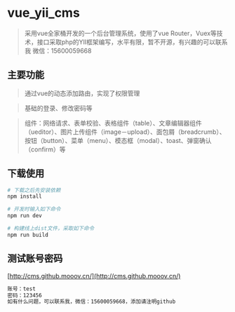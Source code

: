# vue_yii_cms

> 采用vue全家桶开发的一个后台管理系统，使用了vue Router，Vuex等技术，接口采取php的YII框架编写，水平有限，暂不开源，有兴趣的可以联系我
> 微信：15600059668

## 主要功能
> 通过vue的动态添加路由，实现了权限管理

> 基础的登录、修改密码等

> 组件：网络请求、表单校验、表格组件（table）、文章编辑器组件（ueditor）、图片上传组件（image－upload）、面包屑（breadcrumb）、按钮（button）、菜单（menu）、模态框（modal）、toast、弹窗确认（confirm）等


## 下载使用

``` bash
# 下载之后先安装依赖
npm install

# 开发时输入如下命令
npm run dev

# 构建线上dist文件，采取如下命令
npm run build

```

## 测试账号密码
[http://cms.github.mooov.cn/](http://cms.github.mooov.cn/)
``` bash
账号：test
密码：123456
如有什么问题，可以联系我，微信：15600059668，添加请注明github

```

